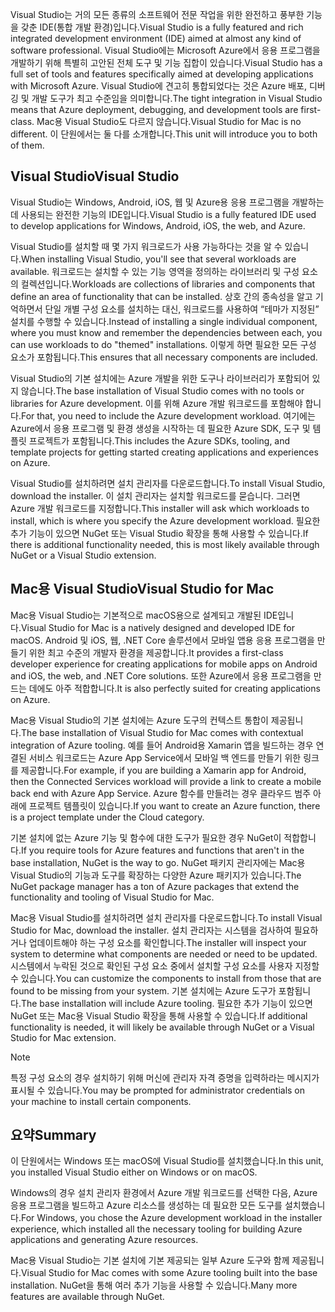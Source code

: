<span data-ttu-id="ccba4-101">Visual Studio는 거의 모든 종류의 소프트웨어 전문 작업을 위한 완전하고 풍부한 기능을 갖춘 IDE(통합 개발 환경)입니다.</span><span class="sxs-lookup"><span data-stu-id="ccba4-101">Visual Studio is a fully featured and rich integrated development environment (IDE) aimed at almost any kind of software professional.</span></span> <span data-ttu-id="ccba4-102">Visual Studio에는 Microsoft Azure에서 응용 프로그램을 개발하기 위해 특별히 고안된 전체 도구 및 기능 집합이 있습니다.</span><span class="sxs-lookup"><span data-stu-id="ccba4-102">Visual Studio has a full set of tools and features specifically aimed at developing applications with Microsoft Azure.</span></span> <span data-ttu-id="ccba4-103">Visual Studio에 견고히 통합되었다는 것은 Azure 배포, 디버깅 및 개발 도구가 최고 수준임을 의미합니다.</span><span class="sxs-lookup"><span data-stu-id="ccba4-103">The tight integration in Visual Studio means that Azure deployment, debugging, and development tools are first-class.</span></span> <span data-ttu-id="ccba4-104">Mac용 Visual Studio도 다르지 않습니다.</span><span class="sxs-lookup"><span data-stu-id="ccba4-104">Visual Studio for Mac is no different.</span></span> <span data-ttu-id="ccba4-105">이 단원에서는 둘 다를 소개합니다.</span><span class="sxs-lookup"><span data-stu-id="ccba4-105">This unit will introduce you to both of them.</span></span>

## <a name="visual-studio"></a><span data-ttu-id="ccba4-106">Visual Studio</span><span class="sxs-lookup"><span data-stu-id="ccba4-106">Visual Studio</span></span>

<span data-ttu-id="ccba4-107">Visual Studio는 Windows, Android, iOS, 웹 및 Azure용 응용 프로그램을 개발하는 데 사용되는 완전한 기능의 IDE입니다.</span><span class="sxs-lookup"><span data-stu-id="ccba4-107">Visual Studio is a fully featured IDE used to develop applications for Windows, Android, iOS, the web, and Azure.</span></span>

<span data-ttu-id="ccba4-108">Visual Studio를 설치할 때 몇 가지 워크로드가 사용 가능하다는 것을 알 수 있습니다.</span><span class="sxs-lookup"><span data-stu-id="ccba4-108">When installing Visual Studio, you'll see that several workloads are available.</span></span> <span data-ttu-id="ccba4-109">워크로드는 설치할 수 있는 기능 영역을 정의하는 라이브러리 및 구성 요소의 컬렉션입니다.</span><span class="sxs-lookup"><span data-stu-id="ccba4-109">Workloads are collections of libraries and components that define an area of functionality that can be installed.</span></span> <span data-ttu-id="ccba4-110">상호 간의 종속성을 알고 기억하면서 단일 개별 구성 요소를 설치하는 대신, 워크로드를 사용하여 “테마가 지정된” 설치를 수행할 수 있습니다.</span><span class="sxs-lookup"><span data-stu-id="ccba4-110">Instead of installing a single individual component, where you must know and remember the dependencies between each, you can use workloads to do "themed" installations.</span></span> <span data-ttu-id="ccba4-111">이렇게 하면 필요한 모든 구성 요소가 포함됩니다.</span><span class="sxs-lookup"><span data-stu-id="ccba4-111">This ensures that all necessary components are included.</span></span>

<span data-ttu-id="ccba4-112">Visual Studio의 기본 설치에는 Azure 개발을 위한 도구나 라이브러리가 포함되어 있지 않습니다.</span><span class="sxs-lookup"><span data-stu-id="ccba4-112">The base installation of Visual Studio comes with no tools or libraries for Azure development.</span></span> <span data-ttu-id="ccba4-113">이를 위해 Azure 개발 워크로드를 포함해야 합니다.</span><span class="sxs-lookup"><span data-stu-id="ccba4-113">For that, you need to include the Azure development workload.</span></span> <span data-ttu-id="ccba4-114">여기에는 Azure에서 응용 프로그램 및 환경 생성을 시작하는 데 필요한 Azure SDK, 도구 및 템플릿 프로젝트가 포함됩니다.</span><span class="sxs-lookup"><span data-stu-id="ccba4-114">This includes the Azure SDKs, tooling, and template projects for getting started creating applications and experiences on Azure.</span></span>

<span data-ttu-id="ccba4-115">Visual Studio를 설치하려면 설치 관리자를 다운로드합니다.</span><span class="sxs-lookup"><span data-stu-id="ccba4-115">To install Visual Studio, download the installer.</span></span> <span data-ttu-id="ccba4-116">이 설치 관리자는 설치할 워크로드를 묻습니다. 그러면 Azure 개발 워크로드를 지정합니다.</span><span class="sxs-lookup"><span data-stu-id="ccba4-116">This installer will ask which workloads to install, which is where you specify the Azure development workload.</span></span> <span data-ttu-id="ccba4-117">필요한 추가 기능이 있으면 NuGet 또는 Visual Studio 확장을 통해 사용할 수 있습니다.</span><span class="sxs-lookup"><span data-stu-id="ccba4-117">If there is additional functionality needed, this is most likely available through NuGet or a Visual Studio extension.</span></span>

## <a name="visual-studio-for-mac"></a><span data-ttu-id="ccba4-118">Mac용 Visual Studio</span><span class="sxs-lookup"><span data-stu-id="ccba4-118">Visual Studio for Mac</span></span>

<span data-ttu-id="ccba4-119">Mac용 Visual Studio는 기본적으로 macOS용으로 설계되고 개발된 IDE입니다.</span><span class="sxs-lookup"><span data-stu-id="ccba4-119">Visual Studio for Mac is a natively designed and developed IDE for macOS.</span></span> <span data-ttu-id="ccba4-120">Android 및 iOS, 웹, .NET Core 솔루션에서 모바일 앱용 응용 프로그램을 만들기 위한 최고 수준의 개발자 환경을 제공합니다.</span><span class="sxs-lookup"><span data-stu-id="ccba4-120">It provides a first-class developer experience for creating applications for mobile apps on Android and iOS, the web, and .NET Core solutions.</span></span> <span data-ttu-id="ccba4-121">또한 Azure에서 응용 프로그램을 만드는 데에도 아주 적합합니다.</span><span class="sxs-lookup"><span data-stu-id="ccba4-121">It is also perfectly suited for creating applications on Azure.</span></span>

<span data-ttu-id="ccba4-122">Mac용 Visual Studio의 기본 설치에는 Azure 도구의 컨텍스트 통합이 제공됩니다.</span><span class="sxs-lookup"><span data-stu-id="ccba4-122">The base installation of Visual Studio for Mac comes with contextual integration of Azure tooling.</span></span> <span data-ttu-id="ccba4-123">예를 들어 Android용 Xamarin 앱을 빌드하는 경우 연결된 서비스 워크로드는 Azure App Service에서 모바일 백 엔드를 만들기 위한 링크를 제공합니다.</span><span class="sxs-lookup"><span data-stu-id="ccba4-123">For example, if you are building a Xamarin app for Android, then the Connected Services workload will provide a link to create a mobile back end with Azure App Service.</span></span> <span data-ttu-id="ccba4-124">Azure 함수를 만들려는 경우 클라우드 범주 아래에 프로젝트 템플릿이 있습니다.</span><span class="sxs-lookup"><span data-stu-id="ccba4-124">If you want to create an Azure function, there is a project template under the Cloud category.</span></span>

<span data-ttu-id="ccba4-125">기본 설치에 없는 Azure 기능 및 함수에 대한 도구가 필요한 경우 NuGet이 적합합니다.</span><span class="sxs-lookup"><span data-stu-id="ccba4-125">If you require tools for Azure features and functions that aren't in the base installation, NuGet is the way to go.</span></span> <span data-ttu-id="ccba4-126">NuGet 패키지 관리자에는 Mac용 Visual Studio의 기능과 도구를 확장하는 다양한 Azure 패키지가 있습니다.</span><span class="sxs-lookup"><span data-stu-id="ccba4-126">The NuGet package manager has a ton of Azure packages that extend the functionality and tooling of Visual Studio for Mac.</span></span>

<span data-ttu-id="ccba4-127">Mac용 Visual Studio를 설치하려면 설치 관리자를 다운로드합니다.</span><span class="sxs-lookup"><span data-stu-id="ccba4-127">To install Visual Studio for Mac, download the installer.</span></span> <span data-ttu-id="ccba4-128">설치 관리자는 시스템을 검사하여 필요하거나 업데이트해야 하는 구성 요소를 확인합니다.</span><span class="sxs-lookup"><span data-stu-id="ccba4-128">The installer will inspect your system to determine what components are needed or need to be updated.</span></span> <span data-ttu-id="ccba4-129">시스템에서 누락된 것으로 확인된 구성 요소 중에서 설치할 구성 요소를 사용자 지정할 수 있습니다.</span><span class="sxs-lookup"><span data-stu-id="ccba4-129">You can customize the components to install from those that are found to be missing from your system.</span></span> <span data-ttu-id="ccba4-130">기본 설치에는 Azure 도구가 포함됩니다.</span><span class="sxs-lookup"><span data-stu-id="ccba4-130">The base installation will include Azure tooling.</span></span> <span data-ttu-id="ccba4-131">필요한 추가 기능이 있으면 NuGet 또는 Mac용 Visual Studio 확장을 통해 사용할 수 있습니다.</span><span class="sxs-lookup"><span data-stu-id="ccba4-131">If additional functionality is needed, it will likely be available through NuGet or a Visual Studio for Mac extension.</span></span>

> [!NOTE]
> <span data-ttu-id="ccba4-132">특정 구성 요소의 경우 설치하기 위해 머신에 관리자 자격 증명을 입력하라는 메시지가 표시될 수 있습니다.</span><span class="sxs-lookup"><span data-stu-id="ccba4-132">You may be prompted for administrator credentials on your machine to install certain components.</span></span>

## <a name="summary"></a><span data-ttu-id="ccba4-133">요약</span><span class="sxs-lookup"><span data-stu-id="ccba4-133">Summary</span></span>

<span data-ttu-id="ccba4-134">이 단원에서는 Windows 또는 macOS에 Visual Studio를 설치했습니다.</span><span class="sxs-lookup"><span data-stu-id="ccba4-134">In this unit, you installed Visual Studio either on Windows or on macOS.</span></span>

<span data-ttu-id="ccba4-135">Windows의 경우 설치 관리자 환경에서 Azure 개발 워크로드를 선택한 다음, Azure 응용 프로그램을 빌드하고 Azure 리소스를 생성하는 데 필요한 모든 도구를 설치했습니다.</span><span class="sxs-lookup"><span data-stu-id="ccba4-135">For Windows, you chose the Azure development workload in the installer experience, which installed all the necessary tooling for building Azure applications and generating Azure resources.</span></span>

<span data-ttu-id="ccba4-136">Mac용 Visual Studio는 기본 설치에 기본 제공되는 일부 Azure 도구와 함께 제공됩니다.</span><span class="sxs-lookup"><span data-stu-id="ccba4-136">Visual Studio for Mac comes with some Azure tooling built into the base installation.</span></span> <span data-ttu-id="ccba4-137">NuGet을 통해 여러 추가 기능을 사용할 수 있습니다.</span><span class="sxs-lookup"><span data-stu-id="ccba4-137">Many more features are available through NuGet.</span></span>
